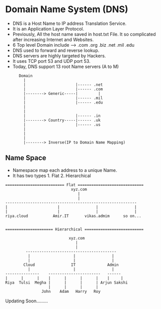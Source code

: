 # Domain Name System (DNS)
- DNS is a Host Name to IP address Translation Service.
- It is an Application Layer Protocol.
- Previously, All the host name saved in host.txt File. It so complicated after increasing Internet and Websites.
- 6 Top level Domain include --> .com .org .biz .net .mil .edu
- DNS used to forward and reverse lookup.
- DNS servers are highly targeted by Hackers.
- It uses TCP port 53 and UDP port 53.
- Today, DNS support 13 root Name servers (A to M)
```
      Domain
        |
        |                      |------ .net
        |                      |------ .com
        |--------> Generic-----|         |
        |                      |------ .mil
        |                      |------ .edu
        |
        |
        |                      |------ .in
        |--------> Country-----|------ .uk
        |                      |------ .us
        |
        |
        |
        |--------> Inverse(IP to Domain Name Mapping)
```
## Name Space
- Namespace map each address to a unique Name.
- It has two types 1. Flat 2. Hierarchical
```
========================== Flat =============================
                             xyz.com
                                |
                                |
----------------------------------------------------------
|                      |                |                |
|                      |                |                |
riya.cloud           Amir.IT       vikas.admim      so on...


===================== Hierarchical ==========================

                            xyz.com
                               |
                               |
         ----------------------------------------
          |                   |                |        
          |                   |                |
        Cloud                IT              Admin
          |                   |                |
---------------    -----------------------   ------
|      |      |    |      |      |      |    |     |
Riya  Tulsi  Megha |      |      |      | Arjun Sakshi       
                   |      |      |      |    
                John    Adam   Harry   Roy
```  
Updating Soon.........